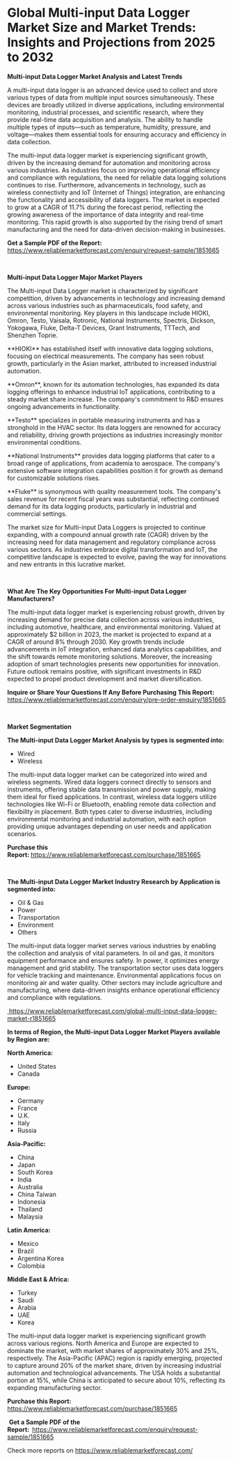 <p><h1>Global Multi-input Data Logger Market Size and Market Trends: Insights and Projections from 2025 to 2032</h1></p><p><strong>Multi-input Data Logger Market Analysis and Latest Trends</strong></p>
<p><p>A multi-input data logger is an advanced device used to collect and store various types of data from multiple input sources simultaneously. These devices are broadly utilized in diverse applications, including environmental monitoring, industrial processes, and scientific research, where they provide real-time data acquisition and analysis. The ability to handle multiple types of inputs—such as temperature, humidity, pressure, and voltage—makes them essential tools for ensuring accuracy and efficiency in data collection.</p><p>The multi-input data logger market is experiencing significant growth, driven by the increasing demand for automation and monitoring across various industries. As industries focus on improving operational efficiency and compliance with regulations, the need for reliable data logging solutions continues to rise. Furthermore, advancements in technology, such as wireless connectivity and IoT (Internet of Things) integration, are enhancing the functionality and accessibility of data loggers. The market is expected to grow at a CAGR of 11.7% during the forecast period, reflecting the growing awareness of the importance of data integrity and real-time monitoring. This rapid growth is also supported by the rising trend of smart manufacturing and the need for data-driven decision-making in businesses.</p></p>
<p><strong>Get a Sample PDF of the Report:&nbsp;</strong> <a href="https://www.reliablemarketforecast.com/enquiry/request-sample/1851665?utm_campaign=2015&utm_medium=2&utm_source=Github&utm_content=ia&utm_term=07012025&utm_id=multi-input-data-logger">https://www.reliablemarketforecast.com/enquiry/request-sample/1851665</a></p>
<p>&nbsp;</p>
<p><strong>Multi-input Data Logger Major Market Players</strong></p>
<p><p>The Multi-input Data Logger market is characterized by significant competition, driven by advancements in technology and increasing demand across various industries such as pharmaceuticals, food safety, and environmental monitoring. Key players in this landscape include HIOKI, Omron, Testo, Vaisala, Rotronic, National Instruments, Spectris, Dickson, Yokogawa, Fluke, Delta-T Devices, Grant Instruments, TTTech, and Shenzhen Toprie.</p><p>**HIOKI** has established itself with innovative data logging solutions, focusing on electrical measurements. The company has seen robust growth, particularly in the Asian market, attributed to increased industrial automation.</p><p>**Omron**, known for its automation technologies, has expanded its data logging offerings to enhance industrial IoT applications, contributing to a steady market share increase. The company's commitment to R&D ensures ongoing advancements in functionality.</p><p>**Testo** specializes in portable measuring instruments and has a stronghold in the HVAC sector. Its data loggers are renowned for accuracy and reliability, driving growth projections as industries increasingly monitor environmental conditions.</p><p>**National Instruments** provides data logging platforms that cater to a broad range of applications, from academia to aerospace. The company's extensive software integration capabilities position it for growth as demand for customizable solutions rises.</p><p>**Fluke** is synonymous with quality measurement tools. The company's sales revenue for recent fiscal years was substantial, reflecting continued demand for its data logging products, particularly in industrial and commercial settings.</p><p>The market size for Multi-input Data Loggers is projected to continue expanding, with a compound annual growth rate (CAGR) driven by the increasing need for data management and regulatory compliance across various sectors. As industries embrace digital transformation and IoT, the competitive landscape is expected to evolve, paving the way for innovations and new entrants in this lucrative market.</p></p>
<p>&nbsp;</p>
<p><strong>What Are The Key Opportunities For Multi-input Data Logger Manufacturers?</strong></p>
<p><p>The multi-input data logger market is experiencing robust growth, driven by increasing demand for precise data collection across various industries, including automotive, healthcare, and environmental monitoring. Valued at approximately $2 billion in 2023, the market is projected to expand at a CAGR of around 8% through 2030. Key growth trends include advancements in IoT integration, enhanced data analytics capabilities, and the shift towards remote monitoring solutions. Moreover, the increasing adoption of smart technologies presents new opportunities for innovation. Future outlook remains positive, with significant investments in R&D expected to propel product development and market diversification.</p></p>
<p><strong>Inquire or Share Your Questions If Any Before Purchasing This Report:</strong> <a href="https://www.reliablemarketforecast.com/enquiry/pre-order-enquiry/1851665?utm_campaign=2015&utm_medium=2&utm_source=Github&utm_content=ia&utm_term=07012025&utm_id=multi-input-data-logger">https://www.reliablemarketforecast.com/enquiry/pre-order-enquiry/1851665</a></p>
<p>&nbsp;</p>
<p><strong>Market Segmentation</strong></p>
<p><strong>The Multi-input Data Logger Market Analysis by types is segmented into:</strong></p>
<p><ul><li>Wired</li><li>Wireless</li></ul></p>
<p><p>The multi-input data logger market can be categorized into wired and wireless segments. Wired data loggers connect directly to sensors and instruments, offering stable data transmission and power supply, making them ideal for fixed applications. In contrast, wireless data loggers utilize technologies like Wi-Fi or Bluetooth, enabling remote data collection and flexibility in placement. Both types cater to diverse industries, including environmental monitoring and industrial automation, with each option providing unique advantages depending on user needs and application scenarios.</p></p>
<p><strong>Purchase this Report:&nbsp;</strong><a href="https://www.reliablemarketforecast.com/purchase/1851665?utm_campaign=2015&utm_medium=2&utm_source=Github&utm_content=ia&utm_term=07012025&utm_id=multi-input-data-logger">https://www.reliablemarketforecast.com/purchase/1851665</a></p>
<p>&nbsp;</p>
<p><strong>The Multi-input Data Logger Market Industry Research by Application is segmented into:</strong></p>
<p><ul><li>Oil & Gas</li><li>Power</li><li>Transportation</li><li>Environment</li><li>Others</li></ul></p>
<p><p>The multi-input data logger market serves various industries by enabling the collection and analysis of vital parameters. In oil and gas, it monitors equipment performance and ensures safety. In power, it optimizes energy management and grid stability. The transportation sector uses data loggers for vehicle tracking and maintenance. Environmental applications focus on monitoring air and water quality. Other sectors may include agriculture and manufacturing, where data-driven insights enhance operational efficiency and compliance with regulations.</p></p>
<p><a href="https://www.reliablemarketforecast.com/global-multi-input-data-logger-market-r1851665?utm_campaign=2015&utm_medium=2&utm_source=Github&utm_content=ia&utm_term=07012025&utm_id=multi-input-data-logger">&nbsp;https://www.reliablemarketforecast.com/global-multi-input-data-logger-market-r1851665</a></p>
<p><strong>In terms of Region, the Multi-input Data Logger Market Players available by Region are:</strong></p>
<p>
    <p> <strong> North America: </strong>
        <ul>
            <li>United States</li>
            <li>Canada</li>
        </ul>
        </p> 
    <p> <strong> Europe: </strong>
        <ul>
            <li>Germany</li>
            <li>France</li>
            <li>U.K.</li>
            <li>Italy</li>
            <li>Russia</li>
        </ul>
        </p> 
    <p> <strong> Asia-Pacific: </strong>
        <ul>
            <li>China</li>
            <li>Japan</li>
            <li>South Korea</li>
            <li>India</li>
            <li>Australia</li>
            <li>China Taiwan</li>
            <li>Indonesia</li>
            <li>Thailand</li>
            <li>Malaysia</li>
        </ul>
        </p> 
    <p> <strong> Latin America: </strong>
        <ul>
            <li>Mexico</li>
            <li>Brazil</li>
            <li>Argentina Korea</li>
            <li>Colombia</li>
        </ul>
        </p> 
    <p> <strong> Middle East & Africa: </strong>
        <ul>
            <li>Turkey</li>
            <li>Saudi</li>
            <li>Arabia</li>
            <li>UAE</li>
            <li>Korea</li>
        </ul>
    </p>
    </p>
<p><p>The multi-input data logger market is experiencing significant growth across various regions. North America and Europe are expected to dominate the market, with market shares of approximately 30% and 25%, respectively. The Asia-Pacific (APAC) region is rapidly emerging, projected to capture around 20% of the market share, driven by increasing industrial automation and technological advancements. The USA holds a substantial portion at 15%, while China is anticipated to secure about 10%, reflecting its expanding manufacturing sector.</p></p>
<p><strong>Purchase this Report: </strong><a href="https://www.reliablemarketforecast.com/purchase/1851665?utm_campaign=2015&utm_medium=2&utm_source=Github&utm_content=ia&utm_term=07012025&utm_id=multi-input-data-logger">https://www.reliablemarketforecast.com/purchase/1851665</a></p>
<p>&nbsp;<strong>Get a Sample PDF of the Report:&nbsp;&nbsp;</strong><a href="https://www.reliablemarketforecast.com/enquiry/request-sample/1851665?utm_campaign=2015&utm_medium=2&utm_source=Github&utm_content=ia&utm_term=07012025&utm_id=multi-input-data-logger">https://www.reliablemarketforecast.com/enquiry/request-sample/1851665</a></p>
<p><strong></strong></p>
<p>Check more reports on <a href="https://www.reliablemarketforecast.com/?utm_campaign=2015&utm_medium=2&utm_source=Github&utm_content=ia&utm_term=07012025&utm_id=multi-input-data-logger">https://www.reliablemarketforecast.com/</a></p>